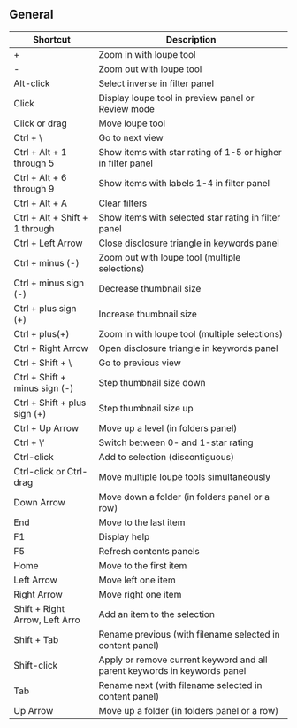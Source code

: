 ## General
Shortcut | Description
------------ | -------------
\+ | Zoom in with loupe tool | 
\- | Zoom out with loupe tool | 
Alt-click | Select inverse in filter panel | 
Click | Display loupe tool in preview panel or Review mode | 
Click or drag | Move loupe tool | 
Ctrl + \ | Go to next view | 
Ctrl + Alt + 1 through 5 | Show items with star rating of 1-5 or higher in filter panel | 
Ctrl + Alt + 6 through 9 | Show items with labels 1-4 in filter panel | 
Ctrl + Alt + A | Clear filters | 
Ctrl + Alt + Shift + 1 through | Show items with selected star rating in filter panel | 
Ctrl + Left Arrow | Close disclosure triangle in keywords panel | 
Ctrl + minus (\-) | Zoom out with loupe tool (multiple selections) | 
Ctrl + minus sign (\-) | Decrease thumbnail size | 
Ctrl + plus sign (+) | Increase thumbnail size | 
Ctrl + plus(+) | Zoom in with loupe tool (multiple selections) | 
Ctrl + Right Arrow | Open disclosure triangle in keywords panel | 
Ctrl + Shift + \ | Go to previous view | 
Ctrl + Shift + minus sign (\-) | Step thumbnail size down | 
Ctrl + Shift + plus sign (+) | Step thumbnail size up | 
Ctrl + Up Arrow | Move up a level (in folders panel) | 
Ctrl + \‘ | Switch between 0- and 1-star rating | 
Ctrl-click | Add to selection (discontiguous) | 
Ctrl-click or Ctrl-drag | Move multiple loupe tools simultaneously | 
Down Arrow | Move down a folder (in folders panel or a row) | 
End | Move to the last item | 
F1 | Display help | 
F5 | Refresh contents panels | 
Home | Move to the first item | 
Left Arrow | Move left one item | 
Right Arrow | Move right one item | 
Shift + Right Arrow, Left Arro | Add an item to the selection | 
Shift + Tab | Rename previous (with filename selected in content panel) | 
Shift-click | Apply or remove current keyword and all parent keywords in keywords panel | 
Tab | Rename next (with filename selected in content panel) | 
Up Arrow | Move up a folder (in folders panel or a row) | 
